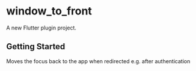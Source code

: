 # window_to_front

A new Flutter plugin project.

## Getting Started

Moves the focus back to the app when redirected e.g. after authentication